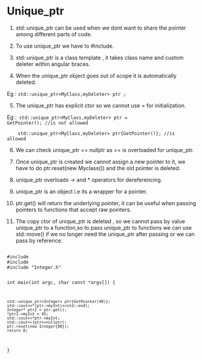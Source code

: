 # Unique_ptr

1. std::unique_ptr can be used when we dont want to share the pointer among different parts of code.

2. To use unique_ptr we have to #include<memory>.

3. std::unique_ptr is a class template , it takes class name and custom deleter within angular braces.

4. When the unique_ptr object goes out of scope it is automatically deleted.
  
  Eg : `std::unique_ptr<MyClass,myDeleter> ptr ;`
  
5. The unique_ptr has explicit ctor so we cannot use = for initialization.

  Eg :<code> std::unique_ptr<MyClass,myDeleter> ptr  = GetPointer(); //is not allowed <br>
       &nbsp;&nbsp;&nbsp;&nbsp;std::unique_ptr<MyClass,myDeleter> ptr{GetPointer()}; //is allowed </code>

6. We can check unique_ptr == nullptr as == is overloaded for unique_ptr.

7. Once unique_ptr is created we cannot assign a new pointer to it, we have to do ptr.reset(new Myclass()) and the old pointer is deleted.

8. unique_ptr overloads -> and * operators for dereferencing.

9. unique_ptr is an object i.e its a wrapper for a pointer.

10. ptr.get() will return the underlying pointer, it can be useful when passing pointers to functions that accept raw pointers.

11. The copy ctor of unique_ptr is deleted , so we cannot pass by value unique_ptr to a function,so to pass unique_ptr to functions
    we can use std::move() if we no longer need the unique_ptr after passing or we can pass by reference.
<code> 
#include<iostream>
#include<memory>
#include "Integer.h"

int main(int argc, char const *argv[])
{
	
	std::unique_ptr<Integer> ptr{GetPointer(40)};
	std::cout<<*(ptr->myInt)<<std::endl;
	Integer* ptr2 = ptr.get();
	*ptr2->myInt = 45;
	std::cout<<*ptr->myInt;
	std::cout<<(ptr==nullptr);
	ptr.reset(new Integer{80});
	return 0;
}
</code>
